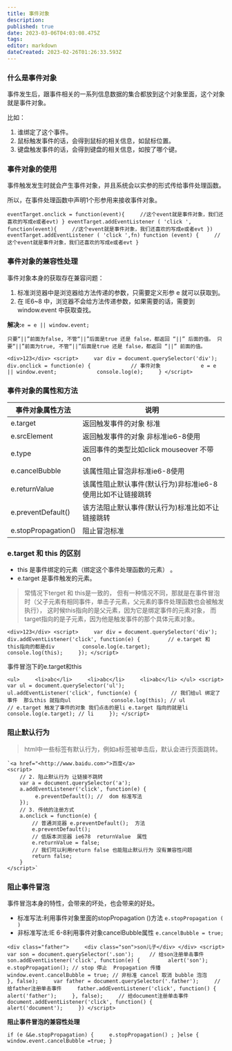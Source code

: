 ```yaml
---
title: 事件对象
description: 
published: true
date: 2023-03-06T04:03:08.475Z
tags: 
editor: markdown
dateCreated: 2023-02-26T01:26:33.593Z
---
```


### 

### **什么是事件对象**

事件发生后，跟事件相关的一系列信息数据的集合都放到这个对象里面，这个对象就是事件对象。

比如：

1. 谁绑定了这个事件。
2. 鼠标触发事件的话，会得到鼠标的相关信息，如鼠标位置。
3. 键盘触发事件的话，会得到键盘的相关信息，如按了哪个键。

### **事件对象的使用**

事件触发发生时就会产生事件对象，并且系统会以实参的形式传给事件处理函数。

所以，在事件处理函数中声明1个形参用来接收事件对象。

`eventTarget.onclick = function(event){     //这个event就是事件对象，我们还喜欢的写成e或者evt) } eventTarget.addEventListener ( 'click ', function(event){     //这个event就是事件对象，我们还喜欢的写成e或者evt }) eventTarget.addEventListener ( 'click ',fn) function (event) {     //这个event就是事件对象，我们还喜欢的写成e或者evt }`

### **事件对象的兼容性处理**

事件对象本身的获取存在兼容问题：

1. 标准浏览器中是浏览器给方法传递的参数，只需要定义形参 e 就可以获取到。
2. 在 IE6~8 中，浏览器不会给方法传递参数，如果需要的话，需要到 window.event 中获取查找。

**解决:**​`e = e || window.event;`

`只要“||”前面为false, 不管“||”后面是true 还是 false，都返回 “||” 后面的值。 只要“||”前面为true, 不管“||”后面是true 还是 false，都返回 “||” 前面的值。`

`<div>123</div> <script>     var div = document.querySelector('div');     div.onclick = function(e) {             // 事件对象             e = e || window.event;             console.log(e);     } </script>`

### **事件对象的属性和方法**

| 事件对象属性方法    | 说明                                                        |
| --------------------- | ------------------------------------------------------------- |
| e.target            | 返回触发事件的对象 标准                                     |
| e.srcElement        | 返回触发事件的对象 非标准ie6-8使用                          |
| e.type              | 返回事件的类型比如click mouseover 不带on                    |
| e.cancelBubble      | 该属性阻止冒泡非标准ie6-8使用                               |
| e.returnValue       | 该属性阻止默认事件(默认行为)非标准ie6-8使用比如不让链接跳转 |
| e.preventDefault()  | 该方法阻止默认事件(默认行为)标准比如不让链接跳转            |
| e.stopPropagation() | 阻止冒泡标准                                                |

### **e.target 和 this 的区别**

* this 是事件绑定的元素（绑定这个事件处理函数的元素） 。
* e.target 是事件触发的元素。

> 常情况下terget 和 this是一致的， 但有一种情况不同，那就是在事件冒泡时（父子元素有相同事件，单击子元素，父元素的事件处理函数也会被触发执行）， 这时候this指向的是父元素，因为它是绑定事件的元素对象， 而target指向的是子元素，因为他是触发事件的那个具体元素对象。

`<div>123</div> <script>     var div = document.querySelector('div');     div.addEventListener('click', function(e) {         // e.target 和 this指向的都是div         console.log(e.target);         console.log(this);     }); </script>`

事件冒泡下的e.target和this

`<ul>     <li>abc</li>     <li>abc</li>     <li>abc</li> </ul> <script>     var ul = document.querySelector('ul');     ul.addEventListener('click', function(e) {           // 我们给ul 绑定了事件  那么this 就指向ul             console.log(this); // ul           // e.target 触发了事件的对象 我们点击的是li e.target 指向的就是li           console.log(e.target); // li     }); </script>`

### 阻止默认行为

> html中一些标签有默认行为，例如a标签被单击后，默认会进行页面跳转。

```
`<a href="<http://www.baidu.com>">百度</a>
<script>
    // 2. 阻止默认行为 让链接不跳转 
    var a = document.querySelector('a');
    a.addEventListener('click', function(e) {
         e.preventDefault(); //  dom 标准写法
    });
    // 3. 传统的注册方式
    a.onclick = function(e) {
        // 普通浏览器 e.preventDefault();  方法
        e.preventDefault();
        // 低版本浏览器 ie678  returnValue  属性
        e.returnValue = false;
        // 我们可以利用return false 也能阻止默认行为 没有兼容性问题
        return false;
    }
</script>`
```

### 阻止事件冒泡

事件冒泡本身的特性，会带来的坏处，也会带来的好处。

* 标准写法:利用事件对象里面的stopPropagation ()方法 `e.stopPropagation ( )`
* 非标准写法:IE 6-8利用事件对象cancelBubble属性 `e.cancelBubble = true;`

`<div class="father">     <div class="son">son儿子</div> </div> <script>     var son = document.querySelector('.son');     // 给son注册单击事件     son.addEventListener('click', function(e) {         alert('son');         e.stopPropagation(); // stop 停止  Propagation 传播         window.event.cancelBubble = true; // 非标准 cancel 取消 bubble 泡泡     }, false);     var father = document.querySelector('.father');     // 给father注册单击事件     father.addEventListener('click', function() {         alert('father');     }, false);     // 给document注册单击事件     document.addEventListener('click', function() {         alert('document');     }) </script>`

**阻止事件冒泡的兼容性处理**

`if (e &&e.stopPropagation) {     e.stopPropagation() ; }else {     window.event.cancelBubble =true; }`